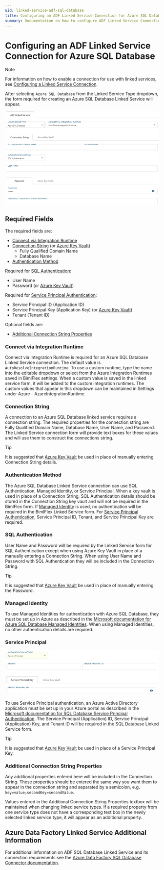 ```yaml
---
uid: linked-service-adf-sql-database
title: Configuring an ADF Linked Service Connection for Azure SQL Database
summary: Documentation on how to configure ADF Linked Service Connection for Azure SQL Database with required fields, connection strings, and links to additional information
---
```

# Configuring an ADF Linked Service Connection for Azure SQL Database

> [!NOTE]
> For information on how to enable a connection for use with linked services, see [Configuring a Linked Service Connection](create-linked-service-connection.md).

[//]: # (TODO List of stages, connection types, and system types that can use Azure SQL Database)

After selecting `Azure SQL Database` from the Linked Service Type dropdown, the form required for creating an Azure SQL Database Linked Service will appear.

![Azure SQL Database Linked Service Form](images/bimlflex-ss-app-connections-adf-sql-database-form.png "Azure SQL Database Linked Service Form")

## Required Fields

The required fields are:

+ [Connect via Integration Runtime](#connect-via-integration-runtime)
+ [Connection String](#connection-string) (or [Azure Key Vault](create-linked-service-connection.md))
  + Fully Qualified Domain Name
  + Database Name
+ [Authentication Method](#authentication-method)

Required for [SQL Authentication](#sql-authentication):

+ User Name
+ Password (or [Azure Key Vault](create-linked-service-connection.md))

Required for [Service Principal Authentication](#service-principal):

+ Service Principal ID (Application ID)
+ Service Principal Key (Application Key) (or [Azure Key Vault](create-linked-service-connection.md))
+ Tenant (Tenant ID)

Optional fields are:

+ [Additional Connection String Properties](#additional-connection-string-properties)

### Connect via Integration Runtime

Connect via Integration Runtime is required for an Azure SQL Database Linked Service connection. The default value is `AutoResolveIntegrationRuntime`. To use a custom runtime, type the name into the editable dropdown or select from the Azure Integration Runtimes saved in BimlFlex settings. When a custom value is saved in the linked service form, it will be added to the custom integration runtimes. The custom values that appear in this dropdown can be maintained in Settings under Azure - AzureIntegrationRuntime.

### Connection String

A connection to an Azure SQL Database linked service requires a connection string. The required properties for the connection string are Fully Qualified Domain Name, Database Name, User Name, and Password. The Linked Service connection form will provide text boxes for these values and will use them to construct the connections string.

> [!TIP]
> It is suggested that [Azure Key Vault](linked-service-azure-key-vault.md) be used in place of manually entering Connection String details.

### Authentication Method

The Azure SQL Database Linked Service connection can use SQL Authentication, Managed Identity, or Service Principal. When a key vault is used in place of a Connection String, SQL Authentication details should be stored in the Connection String key vault and will not be required in the BimlFlex form.
If [Managed Identity](#managed-identity) is used, no authentication will be required in the BimlFlex Linked Service form.
For [Service Principal Authentication](#service-principal), Service Principal ID, Tenant, and Service Principal Key are required.

### SQL Authentication

User Name and Password will be required by the Linked Service form for SQL Authentication except when using Azure Key Vault in place of a manually entering a Connection String. When using User Name and Password with SQL Authentication they will be included in the Connection String.

> [!TIP]
> It is suggested that [Azure Key Vault](linked-service-azure-key-vault.md) be used in place of manually entering the Password.

### Managed Identity

To use Managed Identities for authentication with Azure SQL Database, they must be set up in Azure as described in the [Microsoft documentation for Azure SQL Database Managed Identities](https://docs.microsoft.com/en-us/azure/data-factory/connector-azure-sql-database#managed-identity). When using Managed Identities, no other authentication details are required.

### Service Principal

![Service Principal](images/bimlflex-ss-app-connections-adf-sql-database-service-principal.png "Service Principal")

To use Service Principal authentication, an Azure Active Directory application must be set up in your Azure portal as described in the [Microsoft documentation for SQL Database Service Principal Authentication](https://docs.microsoft.com/en-us/azure/data-factory/connector-azure-sql-database#service-principal-authentication). The Service Principal (Application) ID, Service Principal (Application) Key, and Tenant ID will be required in the SQL Database Linked Service form.

> [!TIP]
> It is suggested that [Azure Key Vault](linked-service-azure-key-vault.md) be used in place of a Service Principal Key.

### Additional Connection String Properties

Any additional properties entered here will be included in the Connection String. These properties should be entered the same way you want them to appear in the connection string and separated by a semicolon, e.g. `key=value;secondKey=secondValue`.

Values entered in the Additional Connection String Properties textbox will be maintained when changing linked service types. If a required property from one service type does not have a corresponding text box in the newly selected linked service type, it will appear as an additional property.

## Azure Data Factory Linked Service Additional Information

For additional information on ADF SQL Database Linked Service and its connection requirements see the [Azure Data Factory SQL Database Connector documentation](https://docs.microsoft.com/en-us/azure/data-factory/connector-azure-sql-database).
